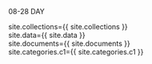 08-28
DAY

site.collections={{ site.collections }}<br>
site.data={{ site.data }}<br>
site.documents={{ site.documents }}<br>
site.categories.c1={{ site.categories.c1 }}<br>
<br>
<br>
<br>
<br>
<br>
<br>
<br>
